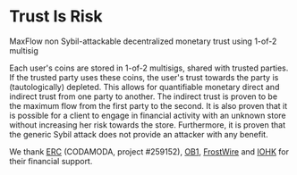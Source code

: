 # Trust Is Risk

MaxFlow non Sybil-attackable decentralized monetary trust using 1-of-2 multisig

Each user's coins are stored in 1-of-2 multisigs, shared with trusted parties. If the trusted party uses these coins, the
user's trust towards the party is (tautologically) depleted. This allows for quantifiable monetary direct and indirect trust
from one party to another. The indirect trust is proven to be the maximum flow from the first party to the second. It is also
proven that it is possible for a client to engage in financial activity with an unknown store without increasing her risk
towards the store. Furthermore, it is proven that the generic Sybil attack does not provide an attacker with any benefit.

We thank [ERC](http://cordis.europa.eu/project/rcn/98531_en.html) (CODAMODA, project #259152), [OB1](http://www.ob1.io/), [FrostWire](http://www.frostwire.com/) and [IOHK](https://iohk.io/) for their financial support.
